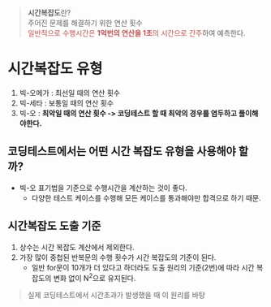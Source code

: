 > **시간복잡도**란?<br>
> 주어진 문제를 해결하기 위한 연산 횟수<br>
> <font color="#c0504d">일반적으로 수행시간은 **1억번의 연산을 1초**의 시간으로 간주</font>하여 예측한다.


# 시간복잡도 유형
1. 빅-오메가 : 최선일 때의 연산 횟수 
2. 빅-세타 : 보통일 때의 연산 횟수
3. 빅-오 : **최악일 때의 연산 횟수 -> 코딩테스트 할 때 최악의 경우를 염두하고 풀이해야한다.**

## 코딩테스트에서는 어떤 시간 복잡도 유형을 사용해야 할까?
- 빅-오 표기법을 기준으로 수행시간을 계산하는 것이 좋다.
	- 다양한 테스트 케이스를 수행해 모든 케이스를 통과해야만 합격으로 하기 때문.

## 시간복잡도 도출 기준
1. 상수는 시간 복잡도 계산에서 제외한다.
2. 가장 많이 중첩된 반복문의 수행 횟수가 시간 복잡도의 기준이 된다.
	- 일반 for문이 10개가 더 있다고 하더라도 도출 원리의 기준(2번)에 따라 시간 복잡도의 변화 없이 N<sup>2</sup>으로 유지된다.

> 실제 코딩테스트에서 시간초과가 발생했을 때 이 원리를 바탕